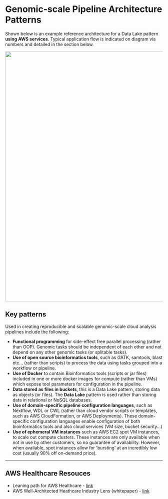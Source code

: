 # Genomic-scale Pipeline Architecture Patterns

Shown below is an example reference architecture for a Data Lake pattern **using AWS services**.  Typical application flow is indicated on diagram via numbers and detailed in the section below.
  
<img src="https://github.com/lynnlangit/aws-for-bioinformatics/blob/main/7_REF_Info/images/aws-genomics-arch.png" width=800>


## Key patterns 
Used in creating reproducible and scalable genomic-scale cloud analysis pipelines include the following:

- **Functional programming** for side-effect free parallel processing (rather than OOP). Genomic tasks should be independent of each other and not depend on any other genomic tasks (or splitable tasks).
- **Use of open source bioinformatics tools**, such as GATK, samtools, blast etc... (rather than scripts) to process the data using tasks grouped into a workflow or pipeline.
- **Use of Docker** to contain Bioinformatics tools (scripts or jar files) included in one or more docker images for compute (rather than VMs) which expose tool parameters for configuration in the pipeline.
- **Data stored as files in buckets**, this is a Data Lake pattern, storing data as objects (or files). The **Data Lake** pattern is used rather than storing data in relational or NoSQL databases. 
- **Use of domain-specific pipeline configuration languages**, such as Nextflow, WDL or CWL (rather than cloud vendor scripts or templates, such as AWS CloudFormation, or AWS Deployments). These domain-specific configuration languages enable configuration of both bioinformatics tools and also cloud services (VM size, bucket security...) 
- **Use of ephemeral VM instances** such as AWS EC2 spot VM instances, to scale out compute clusters.  These instances are only available when not in use by other customers, so no guarantee of availability.  However, when available, spot instances allow for 'bursting' at an incredibly low cost (usually 90% off on-demand price).

----

## AWS Healthcare Resouces
- Leaning path for AWS Healthcare - [link](https://docs.aws.amazon.com/wellarchitected/latest/healthcare-industry-lens/learning-path-for-healthcare.html)
- AWS Well-Architected Heathcare Industry Lens (whitepaper) - [link](https://docs.aws.amazon.com/wellarchitected/latest/healthcare-industry-lens/healthcare-industry-lens.html?did=wp_card&trk=wp_card)

